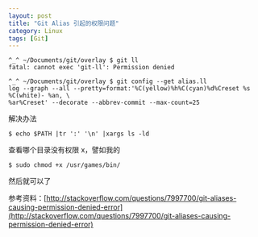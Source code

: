 ```yaml
---
layout: post
title: "Git Alias 引起的权限问题"
category: Linux
tags: [Git]
---
```


    ^_^ ~/Documents/git/overlay $ git ll
    fatal: cannot exec 'git-ll': Permission denied

    ^_^ ~/Documents/git/overlay $ git config --get alias.ll
    log --graph --all --pretty=format:'%C(yellow)%h%C(cyan)%d%Creset %s %C(white)- %an, \
    %ar%Creset' --decorate --abbrev-commit --max-count=25

<!-- more -->

解决办法

    $ echo $PATH |tr ':' '\n' |xargs ls -ld

查看哪个目录没有权限 x，譬如我的

    $ sudo chmod +x /usr/games/bin/

然后就可以了

参考资料：[http://stackoverflow.com/questions/7997700/git-aliases-causing-permission-denied-error](http://stackoverflow.com/questions/7997700/git-aliases-causing-permission-denied-error)
